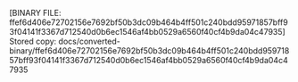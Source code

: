 [BINARY FILE: ffef6d406e72702156e7692bf50b3dc09b464b4ff501c240bdd95971857bff93f04141f3367d712540d0b6ec1546af4bb0529a6560f40cf4b9da04c47935]
Stored copy: docs/converted-binary/ffef6d406e72702156e7692bf50b3dc09b464b4ff501c240bdd95971857bff93f04141f3367d712540d0b6ec1546af4bb0529a6560f40cf4b9da04c47935
